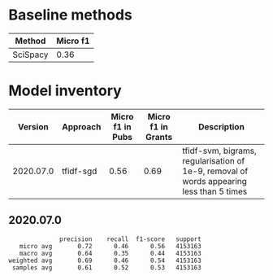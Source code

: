 # Baseline methods

Method   | Micro f1
-------- | -------
SciSpacy | 0.36

# Model inventory

Version   | Approach    | Micro f1 in Pubs | Micro f1 in Grants | Description
--------- | ----------- | ---------------- | ------------------ | -------
2020.07.0 | tfidf-sgd   | 0.56             | 0.69               | tfidf-svm, bigrams, regularisation of 1e-9, removal of words appearing less than 5 times

## 2020.07.0

```
              precision    recall  f1-score   support
   micro avg       0.72      0.46      0.56   4153163
   macro avg       0.64      0.35      0.44   4153163
weighted avg       0.69      0.46      0.54   4153163
 samples avg       0.61      0.52      0.53   4153163
```
